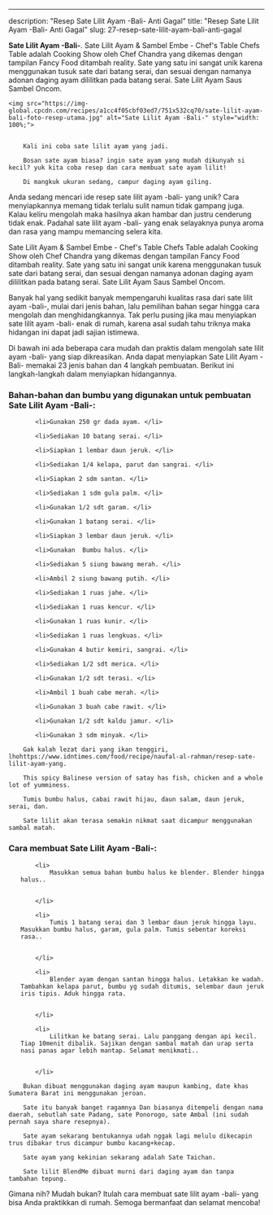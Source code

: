 ---
description: "Resep Sate Lilit Ayam -Bali- Anti Gagal"
title: "Resep Sate Lilit Ayam -Bali- Anti Gagal"
slug: 27-resep-sate-lilit-ayam-bali-anti-gagal

<p>
	<strong>Sate Lilit Ayam -Bali-</strong>. 
	Sate Lilit Ayam &amp; Sambel Embe - Chef&#39;s Table Chefs Table adalah Cooking Show oleh Chef Chandra yang dikemas dengan tampilan Fancy Food ditambah reality. Sate yang satu ini sangat unik karena menggunakan tusuk sate dari batang serai, dan sesuai dengan namanya adonan daging ayam dililitkan pada batang serai. Sate Lilit Ayam Saus Sambel Oncom.
</p>
<p>
	
	<img src="https://img-global.cpcdn.com/recipes/a1cc4f05cbf03ed7/751x532cq70/sate-lilit-ayam-bali-foto-resep-utama.jpg" alt="Sate Lilit Ayam -Bali-" style="width: 100%;">
	
	
		Kali ini coba sate lilit ayam yang jadi.
	
		Bosan sate ayam biasa? ingin sate ayam yang mudah dikunyah si kecil? yuk kita coba resep dan cara membuat sate ayam lilit!
	
		Di mangkuk ukuran sedang, campur daging ayam giling.
	
</p>

<p>
	Anda sedang mencari ide resep sate lilit ayam -bali- yang unik? Cara menyiapkannya memang tidak terlalu sulit namun tidak gampang juga. Kalau keliru mengolah maka hasilnya akan hambar dan justru cenderung tidak enak. Padahal sate lilit ayam -bali- yang enak selayaknya punya aroma dan rasa yang mampu memancing selera kita.
</p>

<p>
	Sate Lilit Ayam &amp; Sambel Embe - Chef&#39;s Table Chefs Table adalah Cooking Show oleh Chef Chandra yang dikemas dengan tampilan Fancy Food ditambah reality. Sate yang satu ini sangat unik karena menggunakan tusuk sate dari batang serai, dan sesuai dengan namanya adonan daging ayam dililitkan pada batang serai. Sate Lilit Ayam Saus Sambel Oncom.
</p>

<p>
	Banyak hal yang sedikit banyak mempengaruhi kualitas rasa dari sate lilit ayam -bali-, mulai dari jenis bahan, lalu pemilihan bahan segar hingga cara mengolah dan menghidangkannya. Tak perlu pusing jika mau menyiapkan sate lilit ayam -bali- enak di rumah, karena asal sudah tahu triknya maka hidangan ini dapat jadi sajian istimewa.
</p>


<p>
	Di bawah ini ada beberapa cara mudah dan praktis dalam mengolah sate lilit ayam -bali- yang siap dikreasikan. Anda dapat menyiapkan Sate Lilit Ayam -Bali- memakai 23 jenis bahan dan 4 langkah pembuatan. Berikut ini langkah-langkah dalam menyiapkan hidangannya.
</p> 

<h3>Bahan-bahan dan bumbu yang digunakan untuk pembuatan Sate Lilit Ayam -Bali-:</h3>

<ol>
	
		<li>Gunakan 250 gr dada ayam. </li>
	
		<li>Sediakan 10 batang serai. </li>
	
		<li>Siapkan 1 lembar daun jeruk. </li>
	
		<li>Sediakan 1/4 kelapa, parut dan sangrai. </li>
	
		<li>Siapkan 2 sdm santan. </li>
	
		<li>Sediakan 1 sdm gula palm. </li>
	
		<li>Gunakan 1/2 sdt garam. </li>
	
		<li>Gunakan 1 batang serai. </li>
	
		<li>Siapkan 3 lembar daun jeruk. </li>
	
		<li>Gunakan  Bumbu halus. </li>
	
		<li>Sediakan 5 siung bawang merah. </li>
	
		<li>Ambil 2 siung bawang putih. </li>
	
		<li>Sediakan 1 ruas jahe. </li>
	
		<li>Sediakan 1 ruas kencur. </li>
	
		<li>Gunakan 1 ruas kunir. </li>
	
		<li>Sediakan 1 ruas lengkuas. </li>
	
		<li>Gunakan 4 butir kemiri, sangrai. </li>
	
		<li>Sediakan 1/2 sdt merica. </li>
	
		<li>Gunakan 1/2 sdt terasi. </li>
	
		<li>Ambil 1 buah cabe merah. </li>
	
		<li>Gunakan 3 buah cabe rawit. </li>
	
		<li>Gunakan 1/2 sdt kaldu jamur. </li>
	
		<li>Gunakan 3 sdm minyak. </li>
	
</ol>
<p>
	
		Gak kalah lezat dari yang ikan tenggiri, lhohttps://www.idntimes.com/food/recipe/naufal-al-rahman/resep-sate-lilit-ayam-yang.
	
		This spicy Balinese version of satay has fish, chicken and a whole lot of yumminess.
	
		Tumis bumbu halus, cabai rawit hijau, daun salam, daun jeruk, serai, dan.
	
		Sate lilit akan terasa semakin nikmat saat dicampur menggunakan sambal matah.
	
</p>


<h3>Cara membuat Sate Lilit Ayam -Bali-:</h3>

<ol>
	
		<li>
			Masukkan semua bahan bumbu halus ke blender. Blender hingga halus..
			
			
		</li>
	
		<li>
			Tumis 1 batang serai dan 3 lembar daun jeruk hingga layu. Masukkan bumbu halus, garam, gula palm. Tumis sebentar koreksi rasa..
			
			
		</li>
	
		<li>
			Blender ayam dengan santan hingga halus. Letakkan ke wadah. Tambahkan kelapa parut, bumbu yg sudah ditumis, selembar daun jeruk iris tipis. Aduk hingga rata.
			
			
		</li>
	
		<li>
			Lilitkan ke batang serai. Lalu panggang dengan api kecil. Tiap 10menit dibalik. Sajikan dengan sambal matah dan urap serta nasi panas agar lebih mantap. Selamat menikmati..
			
			
		</li>
	
</ol>

<p>
	
		Bukan dibuat menggunakan daging ayam maupun kambing, date khas Sumatera Barat ini menggunakan jeroan.
	
		Sate itu banyak banget ragamnya Dan biasanya ditempeli dengan nama daerah, sebutlah sate Padang, sate Ponorogo, sate Ambal (ini sudah pernah saya share resepnya).
	
		Sate ayam sekarang bentukannya udah nggak lagi melulu dikecapin trus dibakar trus dicampur bumbu kacang+kecap.
	
		Sate ayam yang kekinian sekarang adalah Sate Taichan.
	
		Sate lilit BlendMe dibuat murni dari daging ayam dan tanpa tambahan tepung.
	
</p>

<p>
	Gimana nih? Mudah bukan? Itulah cara membuat sate lilit ayam -bali- yang bisa Anda praktikkan di rumah. Semoga bermanfaat dan selamat mencoba!
</p>
